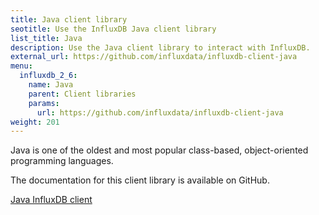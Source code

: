 ```yaml
---
title: Java client library
seotitle: Use the InfluxDB Java client library
list_title: Java
description: Use the Java client library to interact with InfluxDB.
external_url: https://github.com/influxdata/influxdb-client-java
menu:
  influxdb_2_6:
    name: Java
    parent: Client libraries
    params:
      url: https://github.com/influxdata/influxdb-client-java
weight: 201
---
```


Java is one of the oldest and most popular class-based, object-oriented programming languages.

The documentation for this client library is available on GitHub.  

<a href="https://github.com/influxdata/influxdb-client-java" target="_blank" class="btn github">Java InfluxDB client</a>